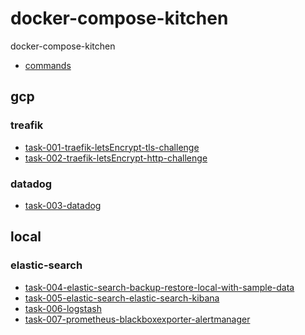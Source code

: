 # docker-compose-kitchen
docker-compose-kitchen


- [commands]()

## gcp

### treafik
- [task-001-traefik-letsEncrypt-tls-challenge](gcp/task-001-traefik-letsEncrypt-tls-challenge)
- [task-002-traefik-letsEncrypt-http-challenge](gcp/task-002-traefik-letsEncrypt-http-challenge)

### datadog
- [task-003-datadog](gcp/task-002-datadog)

## local

### elastic-search
- [task-004-elastic-search-backup-restore-local-with-sample-data](local/task-004-elastic-search-backup-restore-local-with-sample-data)
- [task-005-elastic-search-elastic-search-kibana](local/task-005-elastic-search-kibana)
- [task-006-logstash](local/task-006-logstash)
- [task-007-prometheus-blackboxexporter-alertmanager](local/task-007-prometheus-blackboxexporter-alertmanager)


